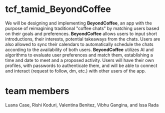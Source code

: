 # tcf_tamid_BeyondCoffee
We will be designing and implementing **BeyondCoffee**, an app with the purpose of reimagining traditional "coffee chats" by matching users based on their goals and preferences. **BeyondCoffee** allows users to input short introductions, their interests, potential takeaways from the chats. Users are also allowed to sync their calendars to automatically schedule the chats according to the availability of both users. **BeyondCoffee** utilizes AI and algorithms to evaluate user preferences and match them, establishing a time and date to meet and a proposed activity. Users will have their own profiles, with passwords to authenticate them, and will be able to connect and interact (request to follow, dm, etc.) with other users of the app.

# team members
Luana Case, Rishi Koduri, Valentina Benitez, Vibhu Gangina, and Issa Rada
